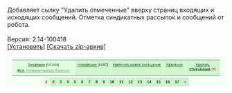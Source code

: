 Добавляет сылку "Удалить отмеченные" вверху страниц входящих и исходящих сообщений. Отметка синдикатных рассылок и сообщений от робота.
<br>
<br>
Версия: 2.14-100418
<br>
[[Установить]](https://raw.githubusercontent.com/MyRequiem/comfortablePlayingInGW/master/separatedScripts/DeleteSms/deleteSms.user.js) [[Скачать zip-архив]](https://raw.githubusercontent.com/MyRequiem/comfortablePlayingInGW/master/separatedScripts/DeleteSms/deleteSms.user.js.zip)
<br>
<br>
![DeleteSms](https://raw.githubusercontent.com/MyRequiem/comfortablePlayingInGW/master/imgs/DeleteSms/screen.png)
<br>
